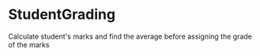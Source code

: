 # StudentGrading
Calculate student's marks and find the average before assigning the grade of the marks
